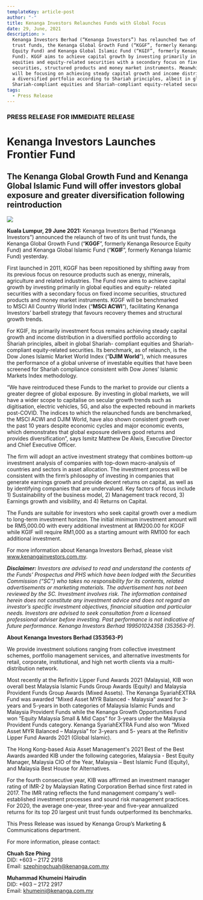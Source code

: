 ```yaml
---
templateKey: article-post
author: "-"
title: Kenanga Investors Relaunches Funds with Global Focus
date: 29, June, 2021
description: >
  Kenanga Investors Berhad (“Kenanga Investors”) has relaunched two of its unit
  trust funds, the Kenanga Global Growth Fund (“KGGF”, formerly Kenanga Resource
  Equity Fund) and Kenanga Global Islamic Fund (“KGIF”, formerly Kenanga Islamic
  Fund). KGGF aims to achieve capital growth by investing primarily in global
  equities and equity-related securities with a secondary focus on fixed income
  securities, structured products and money market instruments. Meanwhile, KGIF
  will be focusing on achieving steady capital growth and income distribution in
  a diversified portfolio according to Shariah principles, albeit in global
  Shariah-compliant equities and Shariah-compliant equity-related securities.
tags:
  - Press Release
---
```

### PRESS RELEASE FOR IMMEDIATE RELEASE

# Kenanga Investors Launches Frontier Fund

## The Kenanga Global Growth Fund and Kenanga Global Islamic Fund will offer investors global exposure and greater diversification following reintroduction

![](/img/2021-10-28-kenanga-investors-launches-frontier-fund.png)

**Kuala Lumpur, 29 June 2021:** Kenanga Investors Berhad (“Kenanga Investors”) announced the relaunch of two of its unit trust funds, the Kenanga Global Growth Fund (“**KGGF**”, formerly Kenanga Resource Equity Fund) and Kenanga Global Islamic Fund (“**KGIF**”, formerly Kenanga Islamic Fund) yesterday.

First launched in 2011, KGGF has been repositioned by shifting away from its previous focus on resource products such as energy, minerals, agriculture and related industries. The Fund now aims to achieve capital growth by investing primarily in global equities and equity- related securities with a secondary focus on fixed income securities, structured products and money market instruments. KGGF will be benchmarked to MSCI All Country World Index (“**MSCI ACWI**”), facilitating Kenanga Investors’ barbell strategy that favours recovery themes and structural growth trends.

For KGIF, its primarily investment focus remains achieving steady capital growth and income distribution in a diversified portfolio according to Shariah principles, albeit in global Shariah- compliant equities and Shariah-compliant equity-related securities. Its benchmark, as of relaunch, is the Dow Jones Islamic Market World Index (“**DJIM World**”), which measures the performance of a global universe of investable equities that have been screened for Shariah compliance consistent with Dow Jones’ Islamic Markets Index methodology.

“We have reintroduced these Funds to the market to provide our clients a greater degree of global exposure. By investing in global markets, we will have a wider scope to capitalise on secular growth trends such as digitisation, electric vehicles, 5G, and also the expected rebound in markets post-COVID. The indices to which the relaunched funds are benchmarked, the MSCI ACWI and DJIM World, have also shown consistent growth over the past 10 years despite economic cycles and major economic events, which demonstrates that global exposure delivers good returns and provides diversification”, says Ismitz Matthew De Alwis, Executive Director and Chief Executive Officer.

The firm will adopt an active investment strategy that combines bottom-up investment analysis of companies with top-down macro-analysis of countries and sectors in asset allocation. The investment process will be consistent with the firm’s philosophy of investing in companies that generate earnings growth and provide decent returns on capital, as well as by identifying companies that are undervalued. Key factors of focus include 1) Sustainability of the business model, 2) Management track record, 3) Earnings growth and visibility, and 4) Returns on Capital.

The Funds are suitable for investors who seek capital growth over a medium to long-term investment horizon. The initial minimum investment amount will be RM5,000.00 with every additional investment at RM200.00 for KGGF while KGIF will require RM1,000 as a starting amount with RM100 for each additional investment.

For more information about Kenanga Investors Berhad, please visit www.kenangainvestors.com.my.

***Disclaimer:** Investors are advised to read and understand the contents of the Funds’ Prospectus and PHS which have been lodged with the Securities Commission (“SC”) who takes no responsibility for its contents, related advertisements or marketing materials. The advertisement has not been reviewed by the SC. Investment involves risk. The information contained herein does not constitute any investment advice and does not regard an investor’s specific investment objectives, financial situation and particular needs. Investors are advised to seek consultation from a licensed professional adviser before investing. Past performance is not indicative of future performance. Kenanga Investors Berhad 199501024358 (353563-P).*

**About Kenanga Investors Berhad (353563-P)**

We provide investment solutions ranging from collective investment schemes, portfolio management services, and alternative investments for retail, corporate, institutional, and high net worth clients via a multi-distribution network.

Most recently at the Refinitiv Lipper Fund Awards 2021 (Malaysia), KIB won overall best Malaysia Islamic Funds Group Awards (Equity) and Malaysia Provident Funds Group Awards (Mixed Assets). The Kenanga SyariahEXTRA Fund was awarded “Mixed Asset MYR Balanced - Malaysia” award for 3-years and 5-years in both categories of Malaysia Islamic Funds and Malaysia Provident Funds while the Kenanga Growth Opportunities Fund won “Equity Malaysia Small & Mid Caps” for 3-years under the Malaysia Provident Funds category. Kenanga SyariahEXTRA Fund also won “Mixed Asset MYR Balanced – Malaysia” for 3-years and 5- years at the Refinitiv Lipper Fund Awards 2021 (Global Islamic).

The Hong Kong-based Asia Asset Management's 2021 Best of the Best Awards awarded KIB under the following categories, Malaysia - Best Equity Manager, Malaysia CIO of the Year, Malaysia – Best Islamic Fund (Equity), and Malaysia Best House for Alternatives.

For the fourth consecutive year, KIB was affirmed an investment manager rating of IMR-2 by Malaysian Rating Corporation Berhad since first rated in 2017. The IMR rating reflects the fund management company's well- established investment processes and sound risk management practices. For 2020, the average one-year, three-year and five-year annualized returns for its top 20 largest unit trust funds outperformed its benchmarks.

This Press Release was issued by Kenanga Group’s Marketing & Communications department.

For more information, please contact:

**Chuah Sze Phing**\
DID: +603 – 2172 2918\
Email: szephingchuah@kenanga.com.my

**Muhammad Khumeini Hairudin**\
DID: +603 – 2172 2917\
Email: khumeini@kenanga.com.my